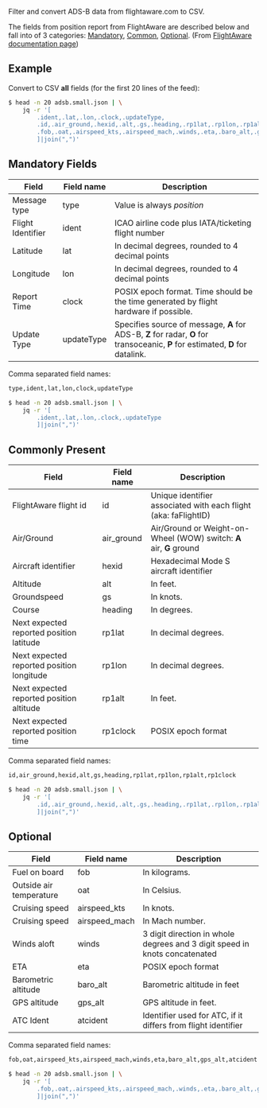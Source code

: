 Filter and convert ADS-B data from flightaware.com to CSV.

The fields from position report from FlightAware are described below and fall into of 3 categories: [Mandatory](#mandatory), [Common](#common), [Optional](#optional).
(From [FlightAware documentation page](http://flightaware.com/commercial/flightxml/documentation2.rvt))


## Example ##

Convert to CSV **all** fields (for the first 20 lines of the feed):

```bash
$ head -n 20 adsb.small.json | \
	jq -r '[
		.ident,.lat,.lon,.clock,.updateType,
		.id,.air_ground,.hexid,.alt,.gs,.heading,.rp1lat,.rp1lon,.rp1alt,.rp1clock,
		.fob,.oat,.airspeed_kts,.airspeed_mach,.winds,.eta,.baro_alt,.gps_alt,.atcident
		]|join(",")'
```


## <a name="mandatory"></a> Mandatory Fields ##

| Field             | Field name | Description 
| ----------------- | ---------- | ----------- 
| Message type      | type       | Value is always *position*
| Flight Identifier | ident      | ICAO airline code plus IATA/ticketing flight number
| Latitude          | lat        | In decimal degrees, rounded to 4 decimal points 
| Longitude         | lon        | In decimal degrees, rounded to 4 decimal points
| Report Time       | clock      | POSIX epoch format. Time should be the time generated by flight hardware if possible.
| Update Type       | updateType | Specifies source of message, **A** for ADS-B, **Z** for radar, **O** for transoceanic, **P** for estimated, **D** for datalink.

Comma separated field names:

```txt
type,ident,lat,lon,clock,updateType
```

```bash
$ head -n 20 adsb.small.json | \
	jq -r '[
		.ident,.lat,.lon,.clock,.updateType
		]|join(",")'
```


## <a name="common"></a> Commonly Present ##

| Field                                     | Field name | Description 
| ----------------------------------------- | ---------- | ----------- 
| FlightAware flight id                     | id         | Unique identifier associated with each flight (aka: faFlightID)
| Air/Ground                                | air_ground | Air/Ground or Weight-on-Wheel (WOW) switch: **A** air, **G** ground
| Aircraft identifier                       | hexid      | Hexadecimal Mode S aircraft identifier
| Altitude                                  | alt        | In feet.
| Groundspeed                               | gs         | In knots.
| Course                                    | heading    | In degrees.
| Next expected reported position latitude  | rp1lat     | In decimal degrees.
| Next expected reported position longitude | rp1lon     | In decimal degrees.
| Next expected reported position altitude  | rp1alt     | In feet.
| Next expected reported position time      | rp1clock   | POSIX epoch format

Comma separated field names:

```txt
id,air_ground,hexid,alt,gs,heading,rp1lat,rp1lon,rp1alt,rp1clock
```

```bash
$ head -n 20 adsb.small.json | \
	jq -r '[
		.id,.air_ground,.hexid,.alt,.gs,.heading,.rp1lat,.rp1lon,.rp1alt,.rp1clock
		]|join(",")'
```


## <a name="optional"></a> Optional ##

| Field                   | Field name    | Description 
| ----------------------- | ------------- | ----------- 
| Fuel on board           | fob           | In kilograms.
| Outside air temperature | oat           | In Celsius.
| Cruising speed          | airspeed_kts  | In knots.
| Cruising speed          | airspeed_mach | In Mach number.
| Winds aloft             | winds         | 3 digit direction in whole degrees and 3 digit speed in knots concatenated
| ETA                     | eta           | POSIX epoch format
| Barometric altitude     | baro_alt      | Barometric altitude in feet
| GPS altitude            | gps_alt       | GPS altitude  in feet.
| ATC Ident               | atcident      | Identifier used for ATC, if it differs from flight identifier


Comma separated field names:

```txt
fob,oat,airspeed_kts,airspeed_mach,winds,eta,baro_alt,gps_alt,atcident
```

```bash
$ head -n 20 adsb.small.json | \
	jq -r '[
		.fob,.oat,.airspeed_kts,.airspeed_mach,.winds,.eta,.baro_alt,.gps_alt,.atcident
		]|join(",")'
```
